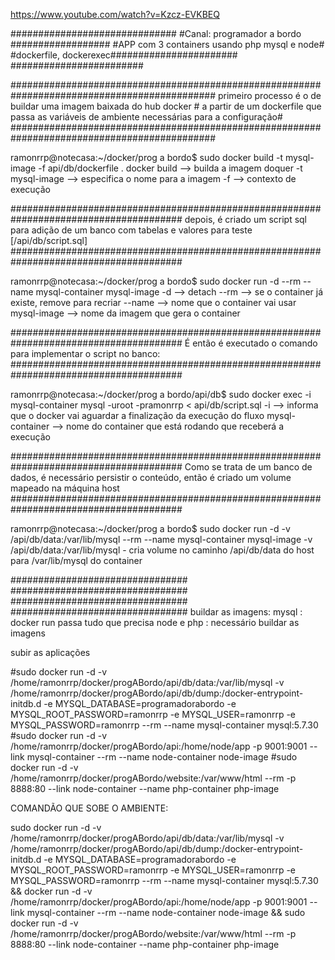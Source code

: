 https://www.youtube.com/watch?v=Kzcz-EVKBEQ

##############################
#Canal: programador a bordo ##################
#APP com 3 containers usando php mysql e node#
#dockerfile, dockerexec#######################
########################

#############################################################################################
primeiro processo é o de buildar uma imagem baixada do hub docker			       #
a partir de um dockerfile que passa as variáveis de ambiente necessárias para a configuração#
#############################################################################################

ramonrrp@notecasa:~/docker/prog a bordo$ sudo docker build -t mysql-image -f api/db/dockerfile .
  docker build   --> builda a imagem doquer 
  -t mysql-image --> especifica o nome para a imagem
  -f             --> contexto de execução

#######################################################################################
depois, é criado um script sql para adição de um banco com tabelas e valores para teste 
[/api/db/script.sql]
#######################################################################################

  
ramonrrp@notecasa:~/docker/prog a bordo$ sudo docker run -d --rm --name mysql-container mysql-image
  -d          --> detach
  --rm        --> se o container já existe, remove para recriar
  --name      --> nome que o container vai usar
  mysql-image --> nome da imagem que gera o container
  
  
#######################################################################################
  É então é executado o comando para implementar o script no banco:
#######################################################################################

ramonrrp@notecasa:~/docker/prog a bordo/api/db$ sudo docker exec -i mysql-container mysql -uroot -pramonrrp < api/db/script.sql 
  -i --> informa que o docker vai aguardar a finalização da execução do fluxo
  mysql-container --> nome do container que está rodando que receberá a execução
  
  
#######################################################################################
Como se trata de um banco de dados, é necessário persistir o conteúdo, então é criado um
volume mapeado na máquina host
#######################################################################################  

ramonrrp@notecasa:~/docker/prog a bordo$ sudo docker run -d -v /api/db/data:/var/lib/mysql --rm --name mysql-container mysql-image
  -v /api/db/data:/var/lib/mysql - cria volume no caminho /api/db/data do host para /var/lib/mysql do container


################################
################################
################################
################################
buildar as imagens:
mysql      : docker run passa tudo que precisa
node e php : necessário buildar as imagens


subir as aplicações

#sudo docker run -d -v /home/ramonrrp/docker/progABordo/api/db/data:/var/lib/mysql -v /home/ramonrrp/docker/progABordo/api/db/dump:/docker-entrypoint-initdb.d -e MYSQL_DATABASE=programadorabordo -e MYSQL_ROOT_PASSWORD=ramonrrp -e MYSQL_USER=ramonrrp -e MYSQL_PASSWORD=ramonrrp --rm --name mysql-container mysql:5.7.30
#sudo docker run -d -v /home/ramonrrp/docker/progABordo/api:/home/node/app -p 9001:9001 --link mysql-container --rm --name node-container node-image
#sudo docker run -d -v /home/ramonrrp/docker/progABordo/website:/var/www/html --rm -p 8888:80 --link node-container --name php-container php-image

COMANDÃO QUE SOBE O AMBIENTE:

sudo docker run -d -v /home/ramonrrp/docker/progABordo/api/db/data:/var/lib/mysql -v /home/ramonrrp/docker/progABordo/api/db/dump:/docker-entrypoint-initdb.d -e MYSQL_DATABASE=programadorabordo -e MYSQL_ROOT_PASSWORD=ramonrrp -e MYSQL_USER=ramonrrp -e MYSQL_PASSWORD=ramonrrp --rm --name mysql-container mysql:5.7.30 && docker run -d -v /home/ramonrrp/docker/progABordo/api:/home/node/app -p 9001:9001 --link mysql-container --rm --name node-container node-image && sudo docker run -d -v /home/ramonrrp/docker/progABordo/website:/var/www/html --rm -p 8888:80 --link node-container --name php-container php-image









